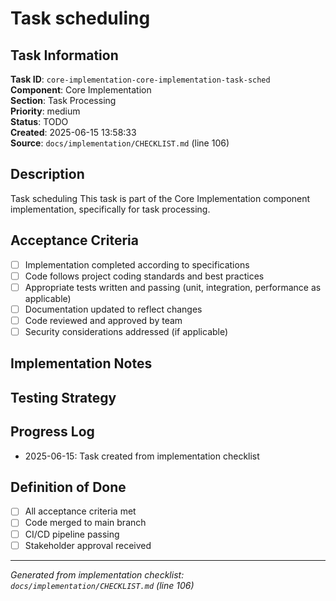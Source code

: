 # Task scheduling

## Task Information

**Task ID**: `core-implementation-core-implementation-task-sched`  
**Component**: Core Implementation  
**Section**: Task Processing  
**Priority**: medium  
**Status**: TODO  
**Created**: 2025-06-15 13:58:33  
**Source**: `docs/implementation/CHECKLIST.md` (line 106)  

## Description

Task scheduling
This task is part of the Core Implementation component implementation, specifically for task processing.

## Acceptance Criteria

- [ ] Implementation completed according to specifications
- [ ] Code follows project coding standards and best practices
- [ ] Appropriate tests written and passing (unit, integration, performance as applicable)
- [ ] Documentation updated to reflect changes
- [ ] Code reviewed and approved by team
- [ ] Security considerations addressed (if applicable)

## Implementation Notes

<!-- Add specific implementation notes, design decisions, or technical requirements here -->

## Testing Strategy

<!-- Describe the testing approach for this task -->

## Progress Log

<!-- Add progress updates here -->
- 2025-06-15: Task created from implementation checklist

## Definition of Done

- [ ] All acceptance criteria met
- [ ] Code merged to main branch
- [ ] CI/CD pipeline passing
- [ ] Stakeholder approval received

---

*Generated from implementation checklist: `docs/implementation/CHECKLIST.md` (line 106)*
